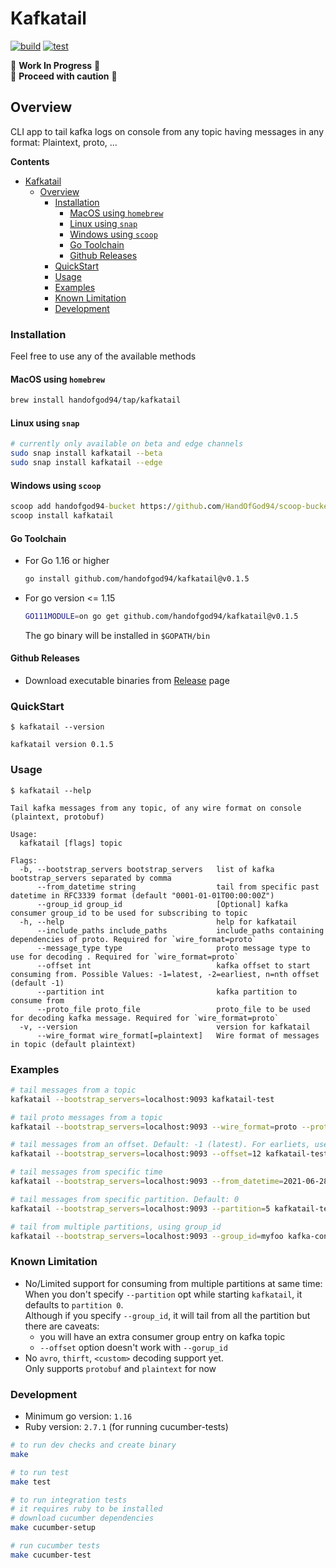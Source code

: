 # Kafkatail

[![build](https://github.com/HandOfGod94/kafkatail/actions/workflows/build.yml/badge.svg)](https://github.com/HandOfGod94/kafkatail/actions/workflows/build.yml)
[![test](https://github.com/HandOfGod94/kafkatail/actions/workflows/test.yml/badge.svg)](https://github.com/HandOfGod94/kafkatail/actions/workflows/test.yml)

:construction: **Work In Progress** :construction:  
:construction: **Proceed with caution** :construction:

## Overview

CLI app to tail kafka logs on console from any topic having messages in any format: Plaintext, proto, ...

**Contents**  
- [Kafkatail](#kafkatail)
  - [Overview](#overview)
    - [Installation](#installation)
      - [MacOS using `homebrew`](#macos-using-homebrew)
      - [Linux using `snap`](#linux-using-snap)
      - [Windows using `scoop`](#windows-using-scoop)
      - [Go Toolchain](#go-toolchain)
      - [Github Releases](#github-releases)
    - [QuickStart](#quickstart)
    - [Usage](#usage)
    - [Examples](#examples)
    - [Known Limitation](#known-limitation)
    - [Development](#development)

### Installation

Feel free to use any of the available methods

#### MacOS using `homebrew`
```sh
brew install handofgod94/tap/kafkatail
```

#### Linux using `snap`
```sh
# currently only available on beta and edge channels
sudo snap install kafkatail --beta
sudo snap install kafkatail --edge
```

#### Windows using `scoop`
```cmd
scoop add handofgod94-bucket https://github.com/HandOfGod94/scoop-bucket.git
scoop install kafkatail
```

#### Go Toolchain
  + For Go 1.16 or higher
    ```sh
    go install github.com/handofgod94/kafkatail@v0.1.5
    ```

  + For go version <= 1.15
    ```sh
    GO111MODULE=on go get github.com/handofgod94/kafkatail@v0.1.5
    ```
    The go binary will be installed in `$GOPATH/bin`

#### Github Releases
* Download executable binaries from [Release](https://github.com/HandOfGod94/kafkatail/releases) page


### QuickStart

`$ kafkatail --version`
```
kafkatail version 0.1.5
```

### Usage

`$ kafkatail --help`
```
Tail kafka messages from any topic, of any wire format on console (plaintext, protobuf)

Usage:
  kafkatail [flags] topic

Flags:
  -b, --bootstrap_servers bootstrap_servers   list of kafka bootstrap_servers separated by comma
      --from_datetime string                  tail from specific past datetime in RFC3339 format (default "0001-01-01T00:00:00Z")
      --group_id group_id                     [Optional] kafka consumer group_id to be used for subscribing to topic
  -h, --help                                  help for kafkatail
      --include_paths include_paths           include_paths containing dependencies of proto. Required for `wire_format=proto`
      --message_type type                     proto message type to use for decoding . Required for `wire_format=proto`
      --offset int                            kafka offset to start consuming from. Possible Values: -1=latest, -2=earliest, n=nth offset (default -1)
      --partition int                         kafka partition to consume from
      --proto_file proto_file                 proto_file to be used for decoding kafka message. Required for `wire_format=proto`
  -v, --version                               version for kafkatail
      --wire_format wire_format[=plaintext]   Wire format of messages in topic (default plaintext)
```

### Examples
```sh
# tail messages from a topic
kafkatail --bootstrap_servers=localhost:9093 kafkatail-test

# tail proto messages from a topic
kafkatail --bootstrap_servers=localhost:9093 --wire_format=proto --proto_file=starwars.proto --include_paths="../testdata" --message_type=Human kafkatail-test-proto

# tail messages from an offset. Default: -1 (latest). For earliets, use offset=-2
kafkatail --bootstrap_servers=localhost:9093 --offset=12 kafkatail-test-base

# tail messages from specific time
kafkatail --bootstrap_servers=localhost:9093 --from_datetime=2021-06-28T15:04:23Z kafkatail-test-base

# tail messages from specific partition. Default: 0
kafkatail --bootstrap_servers=localhost:9093 --partition=5 kafkatail-test-base

# tail from multiple partitions, using group_id
kafkatail --bootstrap_servers=localhost:9093 --group_id=myfoo kafka-consume-gorup-id-int-test
```

### Known Limitation

* No/Limited support for consuming from multiple partitions at same time:  
  When you don't specify `--partition` opt while starting `kafkatail`, it defaults to `partition 0`.  
  Although if you specify `--group_id`, it will tail from all the partition but there are caveats:
  * you will have an extra consumer group entry on kafka topic
  * `--offset` option doesn't work with `--gorup_id`
* No `avro`, `thirft`, `<custom>` decoding support yet.  
  Only supports `protobuf` and `plaintext` for now

### Development
* Minimum go version: `1.16`
* Ruby version: `2.7.1` (for running cucumber-tests)

```sh
# to run dev checks and create binary
make

# to run test
make test

# to run integration tests
# it requires ruby to be installed
# download cucumber dependencies
make cucumber-setup

# run cucumber tests
make cucumber-test
```
